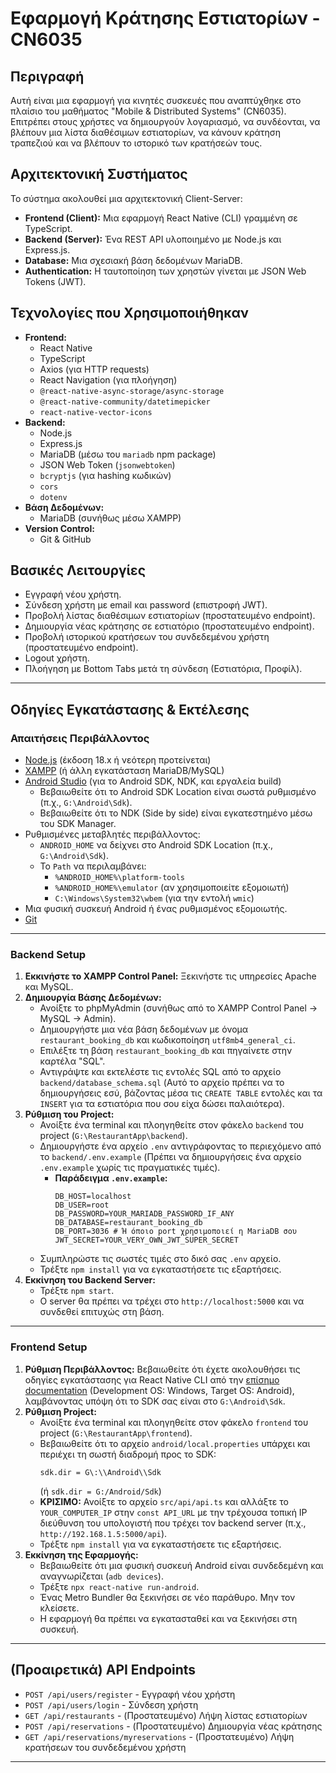 # Εφαρμογή Κράτησης Εστιατορίων - CN6035

## Περιγραφή

Αυτή είναι μια εφαρμογή για κινητές συσκευές που αναπτύχθηκε στο πλαίσιο του μαθήματος "Mobile & Distributed Systems" (CN6035). Επιτρέπει στους χρήστες να δημιουργούν λογαριασμό, να συνδέονται, να βλέπουν μια λίστα διαθέσιμων εστιατορίων, να κάνουν κράτηση τραπεζιού και να βλέπουν το ιστορικό των κρατήσεών τους.

## Αρχιτεκτονική Συστήματος

Το σύστημα ακολουθεί μια αρχιτεκτονική Client-Server:
* **Frontend (Client):** Μια εφαρμογή React Native (CLI) γραμμένη σε TypeScript.
* **Backend (Server):** Ένα REST API υλοποιημένο με Node.js και Express.js.
* **Database:** Μια σχεσιακή βάση δεδομένων MariaDB.
* **Authentication:** Η ταυτοποίηση των χρηστών γίνεται με JSON Web Tokens (JWT).

## Τεχνολογίες που Χρησιμοποιήθηκαν

* **Frontend:**
    * React Native
    * TypeScript
    * Axios (για HTTP requests)
    * React Navigation (για πλοήγηση)
    * `@react-native-async-storage/async-storage` 
    * `@react-native-community/datetimepicker` 
    * `react-native-vector-icons` 
* **Backend:**
    * Node.js
    * Express.js
    * MariaDB (μέσω του `mariadb` npm package)
    * JSON Web Token (`jsonwebtoken`)
    * `bcryptjs` (για hashing κωδικών)
    * `cors`
    * `dotenv`
* **Βάση Δεδομένων:**
    * MariaDB (συνήθως μέσω XAMPP)
* **Version Control:**
    * Git & GitHub

## Βασικές Λειτουργίες

* Εγγραφή νέου χρήστη.
* Σύνδεση χρήστη με email και password (επιστροφή JWT).
* Προβολή λίστας διαθέσιμων εστιατορίων (προστατευμένο endpoint).
* Δημιουργία νέας κράτησης σε εστιατόριο (προστατευμένο endpoint).
* Προβολή ιστορικού κρατήσεων του συνδεδεμένου χρήστη (προστατευμένο endpoint).
* Logout χρήστη.
* Πλοήγηση με Bottom Tabs μετά τη σύνδεση (Εστιατόρια, Προφίλ).

---

## Οδηγίες Εγκατάστασης & Εκτέλεσης

### Απαιτήσεις Περιβάλλοντος

* [Node.js](https://nodejs.org/) (έκδοση 18.x ή νεότερη προτείνεται)
* [XAMPP](https://www.apachefriends.org/index.html) (ή άλλη εγκατάσταση MariaDB/MySQL)
* [Android Studio](https://developer.android.com/studio) (για το Android SDK, NDK, και εργαλεία build)
    * Βεβαιωθείτε ότι το Android SDK Location είναι σωστά ρυθμισμένο (π.χ., `G:\Android\Sdk`).
    * Βεβαιωθείτε ότι το NDK (Side by side) είναι εγκατεστημένο μέσω του SDK Manager.
* Ρυθμισμένες μεταβλητές περιβάλλοντος:
    * `ANDROID_HOME` να δείχνει στο Android SDK Location (π.χ., `G:\Android\Sdk`).
    * Το `Path` να περιλαμβάνει:
        * `%ANDROID_HOME%\platform-tools`
        * `%ANDROID_HOME%\emulator` (αν χρησιμοποιείτε εξομοιωτή)
        * `C:\Windows\System32\wbem` (για την εντολή `wmic`)
* Μια φυσική συσκευή Android ή ένας ρυθμισμένος εξομοιωτής.
* [Git](https://git-scm.com/)

---

### Backend Setup

1.  **Εκκινήστε το XAMPP Control Panel:** Ξεκινήστε τις υπηρεσίες Apache και MySQL.
2.  **Δημιουργία Βάσης Δεδομένων:**
    * Ανοίξτε το phpMyAdmin (συνήθως από το XAMPP Control Panel -> MySQL -> Admin).
    * Δημιουργήστε μια νέα βάση δεδομένων με όνομα `restaurant_booking_db` και κωδικοποίηση `utf8mb4_general_ci`.
    * Επιλέξτε τη βάση `restaurant_booking_db` και πηγαίνετε στην καρτέλα "SQL".
    * Αντιγράψτε και εκτελέστε τις εντολές SQL από το αρχείο `backend/database_schema.sql` (Αυτό το αρχείο πρέπει να το δημιουργήσεις εσύ, βάζοντας μέσα τις `CREATE TABLE` εντολές και τα `INSERT` για τα εστιατόρια που σου είχα δώσει παλαιότερα).
3.  **Ρύθμιση του Project:**
    * Ανοίξτε ένα terminal και πλοηγηθείτε στον φάκελο `backend` του project (`G:\RestaurantApp\backend`).
    * Δημιουργήστε ένα αρχείο `.env` αντιγράφοντας το περιεχόμενο από το `backend/.env.example` (Πρέπει να δημιουργήσεις ένα αρχείο `.env.example` χωρίς τις πραγματικές τιμές).
        * **Παράδειγμα `.env.example`:**
            ```env
            DB_HOST=localhost
            DB_USER=root
            DB_PASSWORD=YOUR_MARIADB_PASSWORD_IF_ANY
            DB_DATABASE=restaurant_booking_db
            DB_PORT=3036 # Ή όποιο port χρησιμοποιεί η MariaDB σου
            JWT_SECRET=YOUR_VERY_OWN_JWT_SUPER_SECRET
            ```
    * Συμπληρώστε τις σωστές τιμές στο δικό σας `.env` αρχείο.
    * Τρέξτε `npm install` για να εγκαταστήσετε τις εξαρτήσεις.
4.  **Εκκίνηση του Backend Server:**
    * Τρέξτε `npm start`.
    * Ο server θα πρέπει να τρέχει στο `http://localhost:5000` και να συνδεθεί επιτυχώς στη βάση.

---

### Frontend Setup

1.  **Ρύθμιση Περιβάλλοντος:** Βεβαιωθείτε ότι έχετε ακολουθήσει τις οδηγίες εγκατάστασης για React Native CLI από την [επίσημο documentation](https://reactnative.dev/docs/environment-setup) (Development OS: Windows, Target OS: Android), λαμβάνοντας υπόψη ότι το SDK σας είναι στο `G:\Android\Sdk`.
2.  **Ρύθμιση Project:**
    * Ανοίξτε ένα terminal και πλοηγηθείτε στον φάκελο `frontend` του project (`G:\RestaurantApp\frontend`).
    * Βεβαιωθείτε ότι το αρχείο `android/local.properties` υπάρχει και περιέχει τη σωστή διαδρομή προς το SDK:
        ```properties
        sdk.dir = G\:\\Android\\Sdk 
        ```
        (ή `sdk.dir = G:/Android/Sdk`)
    * **ΚΡΙΣΙΜΟ:** Ανοίξτε το αρχείο `src/api/api.ts` και αλλάξτε το `YOUR_COMPUTER_IP` στην `const API_URL` με την τρέχουσα τοπική IP διεύθυνση του υπολογιστή που τρέχει τον backend server (π.χ., `http://192.168.1.5:5000/api`).
    * Τρέξτε `npm install` για να εγκαταστήσετε τις εξαρτήσεις.
3.  **Εκκίνηση της Εφαρμογής:**
    * Βεβαιωθείτε ότι μια φυσική συσκευή Android είναι συνδεδεμένη και αναγνωρίζεται (`adb devices`).
    * Τρέξτε `npx react-native run-android`.
    * Ένας Metro Bundler θα ξεκινήσει σε νέο παράθυρο. Μην τον κλείσετε.
    * Η εφαρμογή θα πρέπει να εγκατασταθεί και να ξεκινήσει στη συσκευή.

---

## (Προαιρετικά) API Endpoints

* `POST /api/users/register` - Εγγραφή νέου χρήστη
* `POST /api/users/login` - Σύνδεση χρήστη
* `GET /api/restaurants` - (Προστατευμένο) Λήψη λίστας εστιατορίων
* `POST /api/reservations` - (Προστατευμένο) Δημιουργία νέας κράτησης
* `GET /api/reservations/myreservations` - (Προστατευμένο) Λήψη κρατήσεων του συνδεδεμένου χρήστη

---

